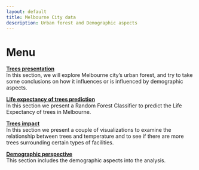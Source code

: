 ```yaml
---
layout: default
title: Melbourne City data
description: Urban forest and Demographic aspects
---
```



# Menu

**[Trees presentation](./PAGE1.html)**  
In this section, we will explore Melbourne city’s urban forest, and try to take some conclusions on how it influences or is influenced by demographic aspects.

**[Life expectancy of trees prediction](./PAGE-Pred.html)**  
In this section we present a Random Forest Classifier to predict the Life Expectancy of trees in Melbourne.

**[Trees impact](./PAGE-Vera.html)**  
In this section we present a couple of visualizations to examine the relationship between trees and temperature and to see if there are more trees surrounding certain types of facilities.

**[Demographic perspective](./PAGE-Gi.html)**  
This section includes the demographic aspects into the analysis. 


